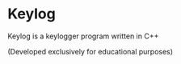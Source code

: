 # Keylog

Keylog is a keylogger program written in C++

(Developed exclusively for educational purposes)
